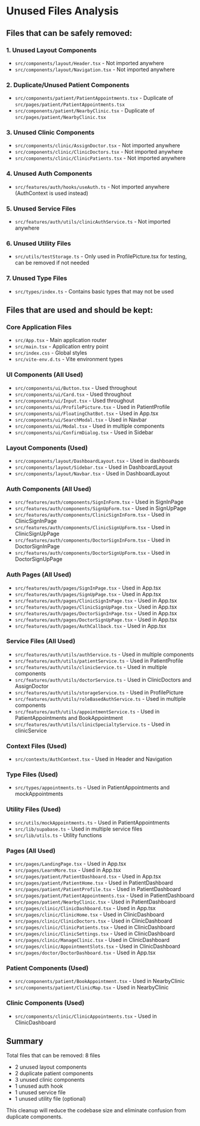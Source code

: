 # Unused Files Analysis

## Files that can be safely removed:

### 1. Unused Layout Components
- `src/components/layout/Header.tsx` - Not imported anywhere
- `src/components/layout/Navigation.tsx` - Not imported anywhere

### 2. Duplicate/Unused Patient Components
- `src/components/patient/PatientAppointments.tsx` - Duplicate of `src/pages/patient/PatientAppointments.tsx`
- `src/components/patient/NearbyClinic.tsx` - Duplicate of `src/pages/patient/NearbyClinic.tsx`

### 3. Unused Clinic Components
- `src/components/clinic/AssignDoctor.tsx` - Not imported anywhere
- `src/components/clinic/ClinicDoctors.tsx` - Not imported anywhere
- `src/components/clinic/ClinicPatients.tsx` - Not imported anywhere

### 4. Unused Auth Components
- `src/features/auth/hooks/useAuth.ts` - Not imported anywhere (AuthContext is used instead)

### 5. Unused Service Files
- `src/features/auth/utils/clinicAuthService.ts` - Not imported anywhere

### 6. Unused Utility Files
- `src/utils/testStorage.ts` - Only used in ProfilePicture.tsx for testing, can be removed if not needed

### 7. Unused Type Files
- `src/types/index.ts` - Contains basic types that may not be used

## Files that are used and should be kept:

### Core Application Files
- `src/App.tsx` - Main application router
- `src/main.tsx` - Application entry point
- `src/index.css` - Global styles
- `src/vite-env.d.ts` - Vite environment types

### UI Components (All Used)
- `src/components/ui/Button.tsx` - Used throughout
- `src/components/ui/Card.tsx` - Used throughout
- `src/components/ui/Input.tsx` - Used throughout
- `src/components/ui/ProfilePicture.tsx` - Used in PatientProfile
- `src/components/ui/FloatingChatBot.tsx` - Used in App.tsx
- `src/components/ui/SearchModal.tsx` - Used in Navbar
- `src/components/ui/Modal.tsx` - Used in multiple components
- `src/components/ui/ConfirmDialog.tsx` - Used in Sidebar

### Layout Components (Used)
- `src/components/layout/DashboardLayout.tsx` - Used in dashboards
- `src/components/layout/Sidebar.tsx` - Used in DashboardLayout
- `src/components/layout/Navbar.tsx` - Used in DashboardLayout

### Auth Components (All Used)
- `src/features/auth/components/SignInForm.tsx` - Used in SignInPage
- `src/features/auth/components/SignUpForm.tsx` - Used in SignUpPage
- `src/features/auth/components/ClinicSignInForm.tsx` - Used in ClinicSignInPage
- `src/features/auth/components/ClinicSignUpForm.tsx` - Used in ClinicSignUpPage
- `src/features/auth/components/DoctorSignInForm.tsx` - Used in DoctorSignInPage
- `src/features/auth/components/DoctorSignUpForm.tsx` - Used in DoctorSignUpPage

### Auth Pages (All Used)
- `src/features/auth/pages/SignInPage.tsx` - Used in App.tsx
- `src/features/auth/pages/SignUpPage.tsx` - Used in App.tsx
- `src/features/auth/pages/ClinicSignInPage.tsx` - Used in App.tsx
- `src/features/auth/pages/ClinicSignUpPage.tsx` - Used in App.tsx
- `src/features/auth/pages/DoctorSignInPage.tsx` - Used in App.tsx
- `src/features/auth/pages/DoctorSignUpPage.tsx` - Used in App.tsx
- `src/features/auth/pages/AuthCallback.tsx` - Used in App.tsx

### Service Files (All Used)
- `src/features/auth/utils/authService.ts` - Used in multiple components
- `src/features/auth/utils/patientService.ts` - Used in PatientProfile
- `src/features/auth/utils/clinicService.ts` - Used in multiple components
- `src/features/auth/utils/doctorService.ts` - Used in ClinicDoctors and AssignDoctor
- `src/features/auth/utils/storageService.ts` - Used in ProfilePicture
- `src/features/auth/utils/roleBasedAuthService.ts` - Used in multiple components
- `src/features/auth/utils/appointmentService.ts` - Used in PatientAppointments and BookAppointment
- `src/features/auth/utils/clinicSpecialtyService.ts` - Used in clinicService

### Context Files (Used)
- `src/contexts/AuthContext.tsx` - Used in Header and Navigation

### Type Files (Used)
- `src/types/appointments.ts` - Used in PatientAppointments and mockAppointments

### Utility Files (Used)
- `src/utils/mockAppointments.ts` - Used in PatientAppointments
- `src/lib/supabase.ts` - Used in multiple service files
- `src/lib/utils.ts` - Utility functions

### Pages (All Used)
- `src/pages/LandingPage.tsx` - Used in App.tsx
- `src/pages/LearnMore.tsx` - Used in App.tsx
- `src/pages/patient/PatientDashboard.tsx` - Used in App.tsx
- `src/pages/patient/PatientHome.tsx` - Used in PatientDashboard
- `src/pages/patient/PatientProfile.tsx` - Used in PatientDashboard
- `src/pages/patient/PatientAppointments.tsx` - Used in PatientDashboard
- `src/pages/patient/NearbyClinic.tsx` - Used in PatientDashboard
- `src/pages/clinic/ClinicDashboard.tsx` - Used in App.tsx
- `src/pages/clinic/ClinicHome.tsx` - Used in ClinicDashboard
- `src/pages/clinic/ClinicDoctors.tsx` - Used in ClinicDashboard
- `src/pages/clinic/ClinicPatients.tsx` - Used in ClinicDashboard
- `src/pages/clinic/ClinicSettings.tsx` - Used in ClinicDashboard
- `src/pages/clinic/ManageClinic.tsx` - Used in ClinicDashboard
- `src/pages/clinic/AppointmentSlots.tsx` - Used in ClinicDashboard
- `src/pages/doctor/DoctorDashboard.tsx` - Used in App.tsx

### Patient Components (Used)
- `src/components/patient/BookAppointment.tsx` - Used in NearbyClinic
- `src/components/patient/ClinicMap.tsx` - Used in NearbyClinic

### Clinic Components (Used)
- `src/components/clinic/ClinicAppointments.tsx` - Used in ClinicDashboard

## Summary
Total files that can be removed: 8 files
- 2 unused layout components
- 2 duplicate patient components
- 3 unused clinic components
- 1 unused auth hook
- 1 unused service file
- 1 unused utility file (optional)

This cleanup will reduce the codebase size and eliminate confusion from duplicate components. 